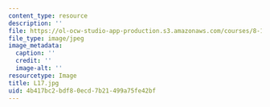 ```yaml
---
content_type: resource
description: ''
file: https://ol-ocw-studio-app-production.s3.amazonaws.com/courses/8-13-14-experimental-physics-i-ii-junior-lab-fall-2016-spring-2017/4b417bc2bdf80ecd7b21499a75fe42bf_L17.jpg
file_type: image/jpeg
image_metadata:
  caption: ''
  credit: ''
  image-alt: ''
resourcetype: Image
title: L17.jpg
uid: 4b417bc2-bdf8-0ecd-7b21-499a75fe42bf
---
```

